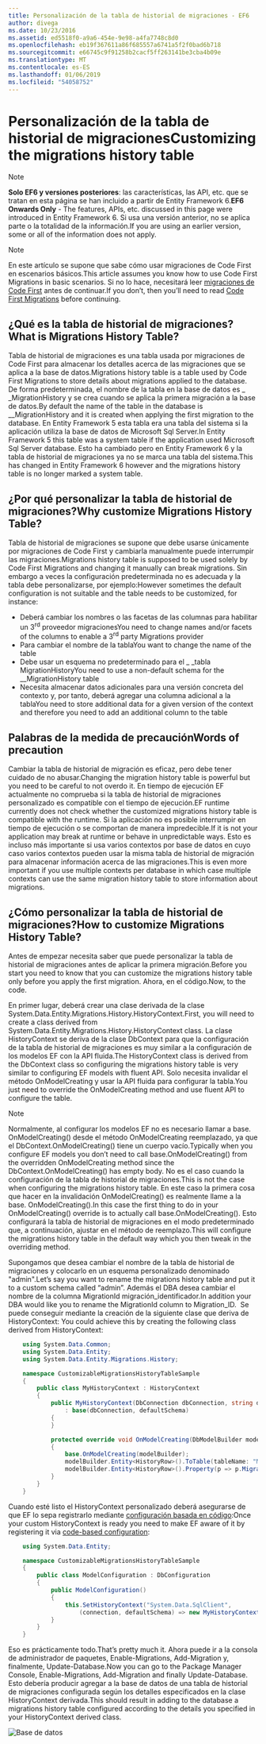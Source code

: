 ```yaml
---
title: Personalización de la tabla de historial de migraciones - EF6
author: divega
ms.date: 10/23/2016
ms.assetid: ed5518f0-a9a6-454e-9e98-a4fa7748c8d0
ms.openlocfilehash: eb19f367611a86f685557a6741a5f2f0bad6b718
ms.sourcegitcommit: e66745c9f91258b2cacf5ff263141be3cba4b09e
ms.translationtype: MT
ms.contentlocale: es-ES
ms.lasthandoff: 01/06/2019
ms.locfileid: "54058752"
---
```

# <a name="customizing-the-migrations-history-table"></a><span data-ttu-id="2b998-102">Personalización de la tabla de historial de migraciones</span><span class="sxs-lookup"><span data-stu-id="2b998-102">Customizing the migrations history table</span></span>
> [!NOTE]
> <span data-ttu-id="2b998-103">**Solo EF6 y versiones posteriores**: las características, las API, etc. que se tratan en esta página se han incluido a partir de Entity Framework 6.</span><span class="sxs-lookup"><span data-stu-id="2b998-103">**EF6 Onwards Only** - The features, APIs, etc. discussed in this page were introduced in Entity Framework 6.</span></span> <span data-ttu-id="2b998-104">Si usa una versión anterior, no se aplica parte o la totalidad de la información.</span><span class="sxs-lookup"><span data-stu-id="2b998-104">If you are using an earlier version, some or all of the information does not apply.</span></span>

> [!NOTE]
> <span data-ttu-id="2b998-105">En este artículo se supone que sabe cómo usar migraciones de Code First en escenarios básicos.</span><span class="sxs-lookup"><span data-stu-id="2b998-105">This article assumes you know how to use Code First Migrations in basic scenarios.</span></span> <span data-ttu-id="2b998-106">Si no lo hace, necesitará leer [migraciones de Code First](~/ef6/modeling/code-first/migrations/index.md) antes de continuar.</span><span class="sxs-lookup"><span data-stu-id="2b998-106">If you don’t, then you’ll need to read [Code First Migrations](~/ef6/modeling/code-first/migrations/index.md) before continuing.</span></span>

## <a name="what-is-migrations-history-table"></a><span data-ttu-id="2b998-107">¿Qué es la tabla de historial de migraciones?</span><span class="sxs-lookup"><span data-stu-id="2b998-107">What is Migrations History Table?</span></span>

<span data-ttu-id="2b998-108">Tabla de historial de migraciones es una tabla usada por migraciones de Code First para almacenar los detalles acerca de las migraciones que se aplica a la base de datos.</span><span class="sxs-lookup"><span data-stu-id="2b998-108">Migrations history table is a table used by Code First Migrations to store details about migrations applied to the database.</span></span> <span data-ttu-id="2b998-109">De forma predeterminada, el nombre de la tabla en la base de datos es \_ \_MigrationHistory y se crea cuando se aplica la primera migración a la base de datos.</span><span class="sxs-lookup"><span data-stu-id="2b998-109">By default the name of the table in the database is \_\_MigrationHistory and it is created when applying the first migration to the database.</span></span> <span data-ttu-id="2b998-110">En Entity Framework 5 esta tabla era una tabla del sistema si la aplicación utiliza la base de datos de Microsoft Sql Server.</span><span class="sxs-lookup"><span data-stu-id="2b998-110">In Entity Framework 5 this table was a system table if the application used Microsoft Sql Server database.</span></span> <span data-ttu-id="2b998-111">Esto ha cambiado pero en Entity Framework 6 y la tabla de historial de migraciones ya no se marca una tabla del sistema.</span><span class="sxs-lookup"><span data-stu-id="2b998-111">This has changed in Entity Framework 6 however and the migrations history table is no longer marked a system table.</span></span>

## <a name="why-customize-migrations-history-table"></a><span data-ttu-id="2b998-112">¿Por qué personalizar la tabla de historial de migraciones?</span><span class="sxs-lookup"><span data-stu-id="2b998-112">Why customize Migrations History Table?</span></span>

<span data-ttu-id="2b998-113">Tabla de historial de migraciones se supone que debe usarse únicamente por migraciones de Code First y cambiarla manualmente puede interrumpir las migraciones.</span><span class="sxs-lookup"><span data-stu-id="2b998-113">Migrations history table is supposed to be used solely by Code First Migrations and changing it manually can break migrations.</span></span> <span data-ttu-id="2b998-114">Sin embargo a veces la configuración predeterminada no es adecuada y la tabla debe personalizarse, por ejemplo:</span><span class="sxs-lookup"><span data-stu-id="2b998-114">However sometimes the default configuration is not suitable and the table needs to be customized, for instance:</span></span>

-   <span data-ttu-id="2b998-115">Deberá cambiar los nombres o las facetas de las columnas para habilitar un 3<sup>rd</sup> proveedor migraciones</span><span class="sxs-lookup"><span data-stu-id="2b998-115">You need to change names and/or facets of the columns to enable a 3<sup>rd</sup> party Migrations provider</span></span>
-   <span data-ttu-id="2b998-116">Para cambiar el nombre de la tabla</span><span class="sxs-lookup"><span data-stu-id="2b998-116">You want to change the name of the table</span></span>
-   <span data-ttu-id="2b998-117">Debe usar un esquema no predeterminado para el \_ \_tabla MigrationHistory</span><span class="sxs-lookup"><span data-stu-id="2b998-117">You need to use a non-default schema for the \_\_MigrationHistory table</span></span>
-   <span data-ttu-id="2b998-118">Necesita almacenar datos adicionales para una versión concreta del contexto y, por tanto, deberá agregar una columna adicional a la tabla</span><span class="sxs-lookup"><span data-stu-id="2b998-118">You need to store additional data for a given version of the context and therefore you need to add an additional column to the table</span></span>

## <a name="words-of-precaution"></a><span data-ttu-id="2b998-119">Palabras de la medida de precaución</span><span class="sxs-lookup"><span data-stu-id="2b998-119">Words of precaution</span></span>

<span data-ttu-id="2b998-120">Cambiar la tabla de historial de migración es eficaz, pero debe tener cuidado de no abusar.</span><span class="sxs-lookup"><span data-stu-id="2b998-120">Changing the migration history table is powerful but you need to be careful to not overdo it.</span></span> <span data-ttu-id="2b998-121">En tiempo de ejecución EF actualmente no comprueba si la tabla de historial de migraciones personalizado es compatible con el tiempo de ejecución.</span><span class="sxs-lookup"><span data-stu-id="2b998-121">EF runtime currently does not check whether the customized migrations history table is compatible with the runtime.</span></span> <span data-ttu-id="2b998-122">Si la aplicación no es posible interrumpir en tiempo de ejecución o se comportan de manera impredecible.</span><span class="sxs-lookup"><span data-stu-id="2b998-122">If it is not your application may break at runtime or behave in unpredictable ways.</span></span> <span data-ttu-id="2b998-123">Esto es incluso más importante si usa varios contextos por base de datos en cuyo caso varios contextos pueden usar la misma tabla de historial de migración para almacenar información acerca de las migraciones.</span><span class="sxs-lookup"><span data-stu-id="2b998-123">This is even more important if you use multiple contexts per database in which case multiple contexts can use the same migration history table to store information about migrations.</span></span>

## <a name="how-to-customize-migrations-history-table"></a><span data-ttu-id="2b998-124">¿Cómo personalizar la tabla de historial de migraciones?</span><span class="sxs-lookup"><span data-stu-id="2b998-124">How to customize Migrations History Table?</span></span>

<span data-ttu-id="2b998-125">Antes de empezar necesita saber que puede personalizar la tabla de historial de migraciones antes de aplicar la primera migración.</span><span class="sxs-lookup"><span data-stu-id="2b998-125">Before you start you need to know that you can customize the migrations history table only before you apply the first migration.</span></span> <span data-ttu-id="2b998-126">Ahora, en el código.</span><span class="sxs-lookup"><span data-stu-id="2b998-126">Now, to the code.</span></span>

<span data-ttu-id="2b998-127">En primer lugar, deberá crear una clase derivada de la clase System.Data.Entity.Migrations.History.HistoryContext.</span><span class="sxs-lookup"><span data-stu-id="2b998-127">First, you will need to create a class derived from System.Data.Entity.Migrations.History.HistoryContext class.</span></span> <span data-ttu-id="2b998-128">La clase HistoryContext se deriva de la clase DbContext para que la configuración de la tabla de historial de migraciones es muy similar a la configuración de los modelos EF con la API fluida.</span><span class="sxs-lookup"><span data-stu-id="2b998-128">The HistoryContext class is derived from the DbContext class so configuring the migrations history table is very similar to configuring EF models with fluent API.</span></span> <span data-ttu-id="2b998-129">Solo necesita invalidar el método OnModelCreating y usar la API fluida para configurar la tabla.</span><span class="sxs-lookup"><span data-stu-id="2b998-129">You just need to override the OnModelCreating method and use fluent API to configure the table.</span></span>

>[!NOTE]
> <span data-ttu-id="2b998-130">Normalmente, al configurar los modelos EF no es necesario llamar a base. OnModelCreating() desde el método OnModelCreating reemplazado, ya que el DbContext.OnModelCreating() tiene un cuerpo vacío.</span><span class="sxs-lookup"><span data-stu-id="2b998-130">Typically when you configure EF models you don’t need to call base.OnModelCreating() from the overridden OnModelCreating method since the DbContext.OnModelCreating() has empty body.</span></span> <span data-ttu-id="2b998-131">No es el caso cuando la configuración de la tabla de historial de migraciones.</span><span class="sxs-lookup"><span data-stu-id="2b998-131">This is not the case when configuring the migrations history table.</span></span> <span data-ttu-id="2b998-132">En este caso la primera cosa que hacer en la invalidación OnModelCreating() es realmente llame a la base. OnModelCreating().</span><span class="sxs-lookup"><span data-stu-id="2b998-132">In this case the first thing to do in your OnModelCreating() override is to actually call base.OnModelCreating().</span></span> <span data-ttu-id="2b998-133">Esto configurará la tabla de historial de migraciones en el modo predeterminado que, a continuación, ajustar en el método de reemplazo.</span><span class="sxs-lookup"><span data-stu-id="2b998-133">This will configure the migrations history table in the default way which you then tweak in the overriding method.</span></span>

<span data-ttu-id="2b998-134">Supongamos que desea cambiar el nombre de la tabla de historial de migraciones y colocarlo en un esquema personalizado denominado "admin".</span><span class="sxs-lookup"><span data-stu-id="2b998-134">Let’s say you want to rename the migrations history table and put it to a custom schema called “admin”.</span></span> <span data-ttu-id="2b998-135">Además el DBA desea cambiar el nombre de la columna MigrationId migración\_identificador.</span><span class="sxs-lookup"><span data-stu-id="2b998-135">In addition your DBA would like you to rename the MigrationId column to Migration\_ID.</span></span> <span data-ttu-id="2b998-136"> Se puede conseguir mediante la creación de la siguiente clase que deriva de HistoryContext:</span><span class="sxs-lookup"><span data-stu-id="2b998-136"> You could achieve this by creating the following class derived from HistoryContext:</span></span>

``` csharp
    using System.Data.Common;
    using System.Data.Entity;
    using System.Data.Entity.Migrations.History;

    namespace CustomizableMigrationsHistoryTableSample
    {
        public class MyHistoryContext : HistoryContext
        {
            public MyHistoryContext(DbConnection dbConnection, string defaultSchema)
                : base(dbConnection, defaultSchema)
            {
            }

            protected override void OnModelCreating(DbModelBuilder modelBuilder)
            {
                base.OnModelCreating(modelBuilder);
                modelBuilder.Entity<HistoryRow>().ToTable(tableName: "MigrationHistory", schemaName: "admin");
                modelBuilder.Entity<HistoryRow>().Property(p => p.MigrationId).HasColumnName("Migration_ID");
            }
        }
    }
```

<span data-ttu-id="2b998-137">Cuando esté listo el HistoryContext personalizado deberá asegurarse de que EF lo sepa registrarlo mediante [configuración basada en código](https://msdn.com/data/jj680699):</span><span class="sxs-lookup"><span data-stu-id="2b998-137">Once your custom HistoryContext is ready you need to make EF aware of it by registering it via [code-based configuration](https://msdn.com/data/jj680699):</span></span>

``` csharp
    using System.Data.Entity;

    namespace CustomizableMigrationsHistoryTableSample
    {
        public class ModelConfiguration : DbConfiguration
        {
            public ModelConfiguration()
            {
                this.SetHistoryContext("System.Data.SqlClient",
                    (connection, defaultSchema) => new MyHistoryContext(connection, defaultSchema));
            }
        }
    }
```

<span data-ttu-id="2b998-138">Eso es prácticamente todo.</span><span class="sxs-lookup"><span data-stu-id="2b998-138">That’s pretty much it.</span></span> <span data-ttu-id="2b998-139">Ahora puede ir a la consola de administrador de paquetes, Enable-Migrations, Add-Migration y, finalmente, Update-Database.</span><span class="sxs-lookup"><span data-stu-id="2b998-139">Now you can go to the Package Manager Console, Enable-Migrations, Add-Migration and finally Update-Database.</span></span> <span data-ttu-id="2b998-140">Esto debería producir agregar a la base de datos de una tabla de historial de migraciones configurada según los detalles especificados en la clase HistoryContext derivada.</span><span class="sxs-lookup"><span data-stu-id="2b998-140">This should result in adding to the database a migrations history table configured according to the details you specified in your HistoryContext derived class.</span></span>

![Base de datos](~/ef6/media/database.png)
